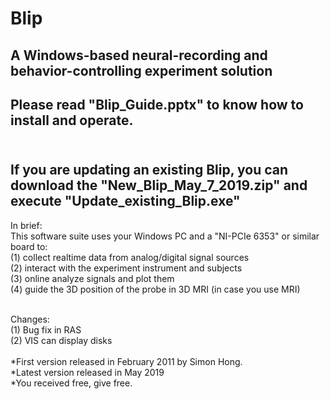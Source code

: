 # Blip
## A Windows-based neural-recording and behavior-controlling experiment solution <br>
## Please read "Blip_Guide.pptx" to know how to install and operate.<br><br>
## If you are updating an existing Blip, you can download the "New_Blip_May_7_2019.zip" and execute "Update_existing_Blip.exe"<br>
In brief:<br>
This software suite uses your Windows PC and a "NI-PCIe 6353" or similar board to:<br> 
(1) collect realtime data from analog/digital signal sources<br> 
(2) interact with the experiment instrument and subjects<br>
(3) online analyze signals and plot them<br>
(4) guide the 3D position of the probe in 3D MRI (in case you use MRI)<br><br>
 

Changes:<br>
(1) Bug fix in RAS<br>
(2) VIS can display disks
<br><br>
*First version released in February 2011 by Simon Hong.<br>
*Latest version released in May 2019<br>
*You received free, give free.
